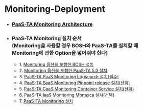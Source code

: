 # Monitoring-Deployment
- ### [PaaS-TA Monitoring Architecture](https://github.com/paas-ta/Guide-5.0-Ravioli/blob/v5.0.1/service-guide/monitoring/PAAS-TA_MONITORING_ARCHITECTURE.md)
- ### PaaS-TA Monitoring 설치 순서<br>(Monitoring을 사용할 경우 BOSH와 PaaS-TA를 설치할 때 Monitoring에 관한 Option을 넣어줘야 한다)
  - 1\. [Monitoring 옵션을 포함한 BOSH 설치](https://github.com/paas-ta/Guide-5.0-Ravioli/blob/v5.0.1/install-guide/bosh/PAAS-TA_BOSH2_INSTALL_GUIDE_V5.0.md#1032)
  - 2\. [Monitoring 옵션을 포함한 PaaS-TA 5.0 설치](https://github.com/paas-ta/Guide-5.0-Ravioli/blob/v5.0.1/install-guide/paasta-monitoring/PAAS-TA_CORE_MONITORING_INSTALL_GUIDE_V5.0.md)
  - 3\. [PaaS-TA PaaS Monitoring Logsearch 설치(필수)](https://github.com/paas-ta/Guide-5.0-Ravioli/blob/v5.0.1/service-guide/monitoring/PAAS-TA_MONITORING_LOGSEARCH_INSTALL.md)
  - 4\. [PaaS-TA SaaS Monitoring Pinpoint release 설치(선택)](https://github.com/paas-ta/Guide-5.0-Ravioli/blob/v5.0.1/service-guide/monitoring/PAAS-TA_MONITORING_PINPOINT_MONITORING_INSTALL.md)
  - 5\. [PaaS-TA CaaS Monitoring Container Service 설치(선택)](https://github.com/paas-ta/Guide-5.0-Ravioli/blob/v5.0.1/service-guide/monitoring/PAAS-TA_MONITORING_CONTAINER_SERVICE_INSTALL.md)
  - 6\. [PaaS-TA IaaS Monitoring Monasca 설치(선택)](https://github.com/paas-ta/Guide-5.0-Ravioli/blob/v5.0.1/service-guide/monitoring/PAAS-TA_MONITORING_MONASCA_INSTALL.md)
  - 7\. [PaaS-TA Monitoring 설치](https://github.com/paas-ta/Guide-5.0-Ravioli/blob/v5.0.1/service-guide/monitoring/PAAS-TA_MONITORING_PAAS-TA_MONITORING_INSTALL.md)
